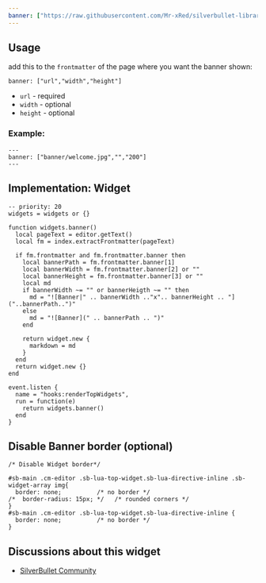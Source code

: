 ```yaml
---
banner: ["https://raw.githubusercontent.com/Mr-xRed/silverbullet-libraries/refs/heads/main/banner/welcome.jpg"]
---
```

## Usage
add this to the `frontmatter` of the page where you want the banner shown:
  
`banner: ["url","width","height"]`

- `url` - required
- `width` - optional
- `height` - optional

### Example:
```frontmatter
---
banner: ["banner/welcome.jpg","","200"]
---
```

## Implementation: Widget
```space-lua
-- priority: 20
widgets = widgets or {}

function widgets.banner()
  local pageText = editor.getText()
  local fm = index.extractFrontmatter(pageText)

  if fm.frontmatter and fm.frontmatter.banner then
    local bannerPath = fm.frontmatter.banner[1]
    local bannerWidth = fm.frontmatter.banner[2] or ""
    local bannerHeight = fm.frontmatter.banner[3] or ""
    local md
    if bannerWidth ~= "" or bannerHeigth ~= "" then
      md = "![Banner|" .. bannerWidth .."x".. bannerHeight .. "]("..bannerPath..")"
    else
      md = "![Banner](" .. bannerPath .. ")"
    end

    return widget.new {
      markdown = md
    }
  end
  return widget.new {}
end

event.listen {
  name = "hooks:renderTopWidgets",
  run = function(e)
    return widgets.banner()
  end
}
```


## Disable Banner border (optional)
```space-style
/* Disable Widget border*/

#sb-main .cm-editor .sb-lua-top-widget.sb-lua-directive-inline .sb-widget-array img{
  border: none;          /* no border */
/*  border-radius: 15px; */   /* rounded corners */
}
#sb-main .cm-editor .sb-lua-top-widget.sb-lua-directive-inline {
  border: none;          /* no border */
}
```

## Discussions about this widget
* [SilverBullet Community](https://community.silverbullet.md/t/space-lua-top-image-banner-widget-to-make-your-pages-unique/3306?u=mr.red)

